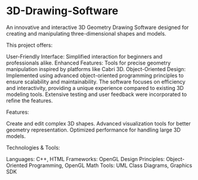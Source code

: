 # 3D-Drawing-Software
An innovative and interactive 3D Geometry Drawing Software designed for creating and manipulating three-dimensional shapes and models. 

This project offers:

User-Friendly Interface: Simplified interaction for beginners and professionals alike.
Enhanced Features: Tools for precise geometry manipulation inspired by platforms like Cabri 3D.
Object-Oriented Design: Implemented using advanced object-oriented programming principles to ensure scalability and maintainability.
The software focuses on efficiency and interactivity, providing a unique experience compared to existing 3D modeling tools. Extensive testing and user feedback were incorporated to refine the features.

Features:

Create and edit complex 3D shapes.
Advanced visualization tools for better geometry representation.
Optimized performance for handling large 3D models.

Technologies & Tools:

Languages: C++, HTML
Frameworks: OpenGL
Design Principles: Object-Oriented Programming, OpenGL Math
Tools: UML Class Diagrams, Graphics SDK

